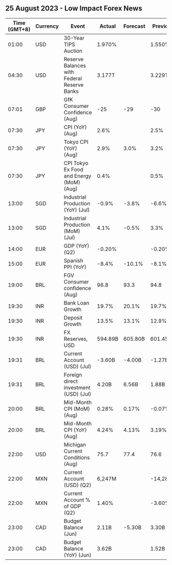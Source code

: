 ## 25 August 2023 - Low Impact Forex News

| Time (GMT+8) | Currency | Event | Actual | Forecast | Previous |
|------|----------|-------|--------|----------|----------|
| 01:00 | USD | 30-Year TIPS Auction | 1.970% |  | 1.550% |
| 04:30 | USD | Reserve Balances with Federal Reserve Banks | 3.177T |  | 3.229T |
| 07:01 | GBP | GfK Consumer Confidence (Aug) | -25 | -29 | -30 |
| 07:30 | JPY | CPI (YoY) (Aug) | 2.6% |  | 2.5% |
| 07:30 | JPY | Tokyo CPI (YoY) (Aug) | 2.9% | 3.0% | 3.2% |
| 07:30 | JPY | CPI Tokyo Ex Food and Energy (MoM) (Aug) | 0.4% |  | 0.5% |
| 13:00 | SGD | Industrial Production (YoY) (Jul) | -0.9% | -3.8% | -6.6% |
| 13:00 | SGD | Industrial Production (MoM) (Jul) | 4.1% | -0.5% | 3.3% |
| 14:00 | EUR | GDP (YoY) (Q2) | -0.20% |  | -0.20% |
| 15:00 | EUR | Spanish PPI (YoY) | -8.4% | -10.1% | -8.1% |
| 19:00 | BRL | FGV Consumer confidence (Aug) | 96.8 | 93.3 | 94.8 |
| 19:30 | INR | Bank Loan Growth | 19.7% | 20.1% | 19.7% |
| 19:30 | INR | Deposit Growth | 13.5% | 13.1% | 12.9% |
| 19:30 | INR | FX Reserves, USD | 594.89B | 605.80B | 601.45B |
| 19:31 | BRL | Current Account (USD) (Jul) | -3.60B | -4.00B | -1.27B |
| 19:31 | BRL | Foreign direct investment (USD) (Jul) | 4.20B | 6.56B | 1.88B |
| 20:00 | BRL | Mid-Month CPI (MoM) (Aug) | 0.28% | 0.17% | -0.07% |
| 20:00 | BRL | Mid-Month CPI (YoY) (Aug) | 4.24% | 4.13% | 3.19% |
| 22:00 | USD | Michigan Current Conditions (Aug) | 75.7 | 77.4 | 76.6 |
| 22:00 | MXN | Current Account (USD) (Q2) | 6,247M |  | -14,282M |
| 22:00 | MXN | Current Account % of GDP (Q2) | 1.40% |  | -3.60% |
| 23:00 | CAD | Budget Balance (Jun) | 2.11B | -5.30B | 3.30B |
| 23:00 | CAD | Budget Balance (YoY) (Jun) | 3.62B |  | 1.52B |
